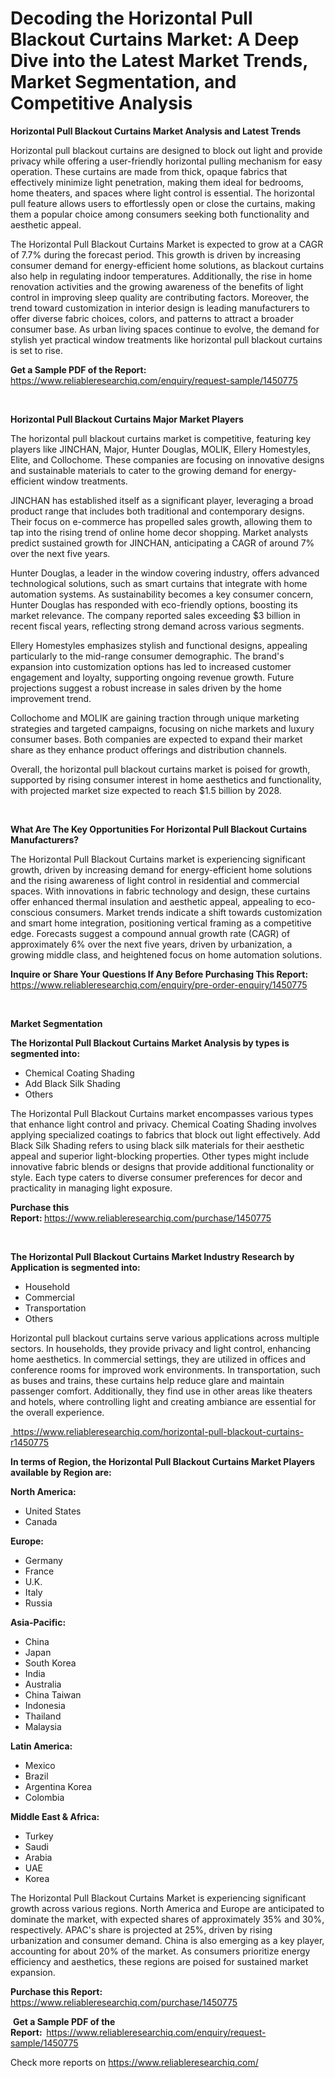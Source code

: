 <p><h1>Decoding the Horizontal Pull Blackout Curtains Market: A Deep Dive into the Latest Market Trends, Market Segmentation, and Competitive Analysis</h1></p><p><strong>Horizontal Pull Blackout Curtains Market Analysis and Latest Trends</strong></p>
<p><p>Horizontal pull blackout curtains are designed to block out light and provide privacy while offering a user-friendly horizontal pulling mechanism for easy operation. These curtains are made from thick, opaque fabrics that effectively minimize light penetration, making them ideal for bedrooms, home theaters, and spaces where light control is essential. The horizontal pull feature allows users to effortlessly open or close the curtains, making them a popular choice among consumers seeking both functionality and aesthetic appeal.</p><p>The Horizontal Pull Blackout Curtains Market is expected to grow at a CAGR of 7.7% during the forecast period. This growth is driven by increasing consumer demand for energy-efficient home solutions, as blackout curtains also help in regulating indoor temperatures. Additionally, the rise in home renovation activities and the growing awareness of the benefits of light control in improving sleep quality are contributing factors. Moreover, the trend toward customization in interior design is leading manufacturers to offer diverse fabric choices, colors, and patterns to attract a broader consumer base. As urban living spaces continue to evolve, the demand for stylish yet practical window treatments like horizontal pull blackout curtains is set to rise.</p></p>
<p><strong>Get a Sample PDF of the Report:&nbsp;</strong> <a href="https://www.reliableresearchiq.com/enquiry/request-sample/1450775?utm_campaign=1720&utm_medium=2&utm_source=Github&utm_content=ia&utm_term=05042025&utm_id=horizontal-pull-blackout-curtains">https://www.reliableresearchiq.com/enquiry/request-sample/1450775</a></p>
<p>&nbsp;</p>
<p><strong>Horizontal Pull Blackout Curtains Major Market Players</strong></p>
<p><p>The horizontal pull blackout curtains market is competitive, featuring key players like JINCHAN, Major, Hunter Douglas, MOLIK, Ellery Homestyles, Elite, and Collochome. These companies are focusing on innovative designs and sustainable materials to cater to the growing demand for energy-efficient window treatments.</p><p>JINCHAN has established itself as a significant player, leveraging a broad product range that includes both traditional and contemporary designs. Their focus on e-commerce has propelled sales growth, allowing them to tap into the rising trend of online home decor shopping. Market analysts predict sustained growth for JINCHAN, anticipating a CAGR of around 7% over the next five years.</p><p>Hunter Douglas, a leader in the window covering industry, offers advanced technological solutions, such as smart curtains that integrate with home automation systems. As sustainability becomes a key consumer concern, Hunter Douglas has responded with eco-friendly options, boosting its market relevance. The company reported sales exceeding $3 billion in recent fiscal years, reflecting strong demand across various segments.</p><p>Ellery Homestyles emphasizes stylish and functional designs, appealing particularly to the mid-range consumer demographic. The brand's expansion into customization options has led to increased customer engagement and loyalty, supporting ongoing revenue growth. Future projections suggest a robust increase in sales driven by the home improvement trend.</p><p>Collochome and MOLIK are gaining traction through unique marketing strategies and targeted campaigns, focusing on niche markets and luxury consumer bases. Both companies are expected to expand their market share as they enhance product offerings and distribution channels.</p><p>Overall, the horizontal pull blackout curtains market is poised for growth, supported by rising consumer interest in home aesthetics and functionality, with projected market size expected to reach $1.5 billion by 2028.</p></p>
<p>&nbsp;</p>
<p><strong>What Are The Key Opportunities For Horizontal Pull Blackout Curtains Manufacturers?</strong></p>
<p><p>The Horizontal Pull Blackout Curtains market is experiencing significant growth, driven by increasing demand for energy-efficient home solutions and the rising awareness of light control in residential and commercial spaces. With innovations in fabric technology and design, these curtains offer enhanced thermal insulation and aesthetic appeal, appealing to eco-conscious consumers. Market trends indicate a shift towards customization and smart home integration, positioning vertical framing as a competitive edge. Forecasts suggest a compound annual growth rate (CAGR) of approximately 6% over the next five years, driven by urbanization, a growing middle class, and heightened focus on home automation solutions.</p></p>
<p><strong>Inquire or Share Your Questions If Any Before Purchasing This Report:</strong> <a href="https://www.reliableresearchiq.com/enquiry/pre-order-enquiry/1450775?utm_campaign=1720&utm_medium=2&utm_source=Github&utm_content=ia&utm_term=05042025&utm_id=horizontal-pull-blackout-curtains">https://www.reliableresearchiq.com/enquiry/pre-order-enquiry/1450775</a></p>
<p>&nbsp;</p>
<p><strong>Market Segmentation</strong></p>
<p><strong>The Horizontal Pull Blackout Curtains Market Analysis by types is segmented into:</strong></p>
<p><ul><li>Chemical Coating Shading</li><li>Add Black Silk Shading</li><li>Others</li></ul></p>
<p><p>The Horizontal Pull Blackout Curtains market encompasses various types that enhance light control and privacy. Chemical Coating Shading involves applying specialized coatings to fabrics that block out light effectively. Add Black Silk Shading refers to using black silk materials for their aesthetic appeal and superior light-blocking properties. Other types might include innovative fabric blends or designs that provide additional functionality or style. Each type caters to diverse consumer preferences for decor and practicality in managing light exposure.</p></p>
<p><strong>Purchase this Report:&nbsp;</strong><a href="https://www.reliableresearchiq.com/purchase/1450775?utm_campaign=1720&utm_medium=2&utm_source=Github&utm_content=ia&utm_term=05042025&utm_id=horizontal-pull-blackout-curtains">https://www.reliableresearchiq.com/purchase/1450775</a></p>
<p>&nbsp;</p>
<p><strong>The Horizontal Pull Blackout Curtains Market Industry Research by Application is segmented into:</strong></p>
<p><ul><li>Household</li><li>Commercial</li><li>Transportation</li><li>Others</li></ul></p>
<p><p>Horizontal pull blackout curtains serve various applications across multiple sectors. In households, they provide privacy and light control, enhancing home aesthetics. In commercial settings, they are utilized in offices and conference rooms for improved work environments. In transportation, such as buses and trains, these curtains help reduce glare and maintain passenger comfort. Additionally, they find use in other areas like theaters and hotels, where controlling light and creating ambiance are essential for the overall experience.</p></p>
<p><a href="https://www.reliableresearchiq.com/horizontal-pull-blackout-curtains-r1450775?utm_campaign=1720&utm_medium=2&utm_source=Github&utm_content=ia&utm_term=05042025&utm_id=horizontal-pull-blackout-curtains">&nbsp;https://www.reliableresearchiq.com/horizontal-pull-blackout-curtains-r1450775</a></p>
<p><strong>In terms of Region, the Horizontal Pull Blackout Curtains Market Players available by Region are:</strong></p>
<p>
    <p> <strong> North America: </strong>
        <ul>
            <li>United States</li>
            <li>Canada</li>
        </ul>
        </p> 
    <p> <strong> Europe: </strong>
        <ul>
            <li>Germany</li>
            <li>France</li>
            <li>U.K.</li>
            <li>Italy</li>
            <li>Russia</li>
        </ul>
        </p> 
    <p> <strong> Asia-Pacific: </strong>
        <ul>
            <li>China</li>
            <li>Japan</li>
            <li>South Korea</li>
            <li>India</li>
            <li>Australia</li>
            <li>China Taiwan</li>
            <li>Indonesia</li>
            <li>Thailand</li>
            <li>Malaysia</li>
        </ul>
        </p> 
    <p> <strong> Latin America: </strong>
        <ul>
            <li>Mexico</li>
            <li>Brazil</li>
            <li>Argentina Korea</li>
            <li>Colombia</li>
        </ul>
        </p> 
    <p> <strong> Middle East & Africa: </strong>
        <ul>
            <li>Turkey</li>
            <li>Saudi</li>
            <li>Arabia</li>
            <li>UAE</li>
            <li>Korea</li>
        </ul>
    </p>
    </p>
<p><p>The Horizontal Pull Blackout Curtains Market is experiencing significant growth across various regions. North America and Europe are anticipated to dominate the market, with expected shares of approximately 35% and 30%, respectively. APAC's share is projected at 25%, driven by rising urbanization and consumer demand. China is also emerging as a key player, accounting for about 20% of the market. As consumers prioritize energy efficiency and aesthetics, these regions are poised for sustained market expansion.</p></p>
<p><strong>Purchase this Report: </strong><a href="https://www.reliableresearchiq.com/purchase/1450775?utm_campaign=1720&utm_medium=2&utm_source=Github&utm_content=ia&utm_term=05042025&utm_id=horizontal-pull-blackout-curtains">https://www.reliableresearchiq.com/purchase/1450775</a></p>
<p>&nbsp;<strong>Get a Sample PDF of the Report:&nbsp;&nbsp;</strong><a href="https://www.reliableresearchiq.com/enquiry/request-sample/1450775?utm_campaign=1720&utm_medium=2&utm_source=Github&utm_content=ia&utm_term=05042025&utm_id=horizontal-pull-blackout-curtains">https://www.reliableresearchiq.com/enquiry/request-sample/1450775</a></p>
<p><strong></strong></p>
<p>Check more reports on <a href="https://www.reliableresearchiq.com/?utm_campaign=1720&utm_medium=2&utm_source=Github&utm_content=ia&utm_term=05042025&utm_id=horizontal-pull-blackout-curtains">https://www.reliableresearchiq.com/</a></p>